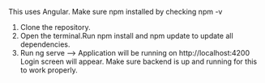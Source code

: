 This uses Angular.
Make sure  npm installed by checking  npm -v

1. Clone the repository.
2. Open the terminal.Run npm install and npm update to update all dependencies.
3. Run ng serve -->  Application will be running on http://localhost:4200
Login screen will appear.
Make sure backend is up and running for this to work properly.